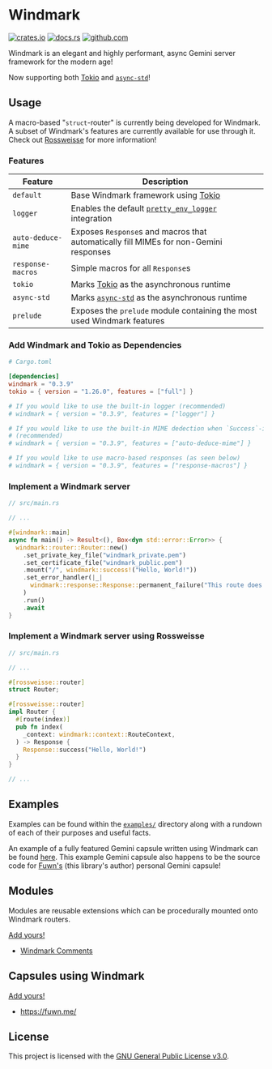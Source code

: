 # Windmark

[![crates.io](https://img.shields.io/crates/v/windmark.svg)](https://crates.io/crates/windmark)
[![docs.rs](https://docs.rs/windmark/badge.svg)](https://docs.rs/windmark)
[![github.com](https://github.com/gemrest/windmark/actions/workflows/check.yaml/badge.svg?branch=main)](https://github.com/gemrest/windmark/actions/workflows/check.yaml)

Windmark is an elegant and highly performant, async Gemini server framework for
the modern age!

Now supporting both [Tokio](https://tokio.rs/) and [`async-std`](https://async.rs/)!

## Usage

A macro-based "`struct`-router" is currently being developed for Windmark. A
subset of Windmark's features are currently available for use through it. Check
out [Rossweisse](./rossweisse/) for more information!

### Features

| Feature            | Description                                                                                             |
| ------------------ | ------------------------------------------------------------------------------------------------------- |
| `default`          | Base Windmark framework using [Tokio](https://tokio.rs/)                                                |
| `logger`           | Enables the default [`pretty_env_logger`](https://github.com/seanmonstar/pretty-env-logger) integration |
| `auto-deduce-mime` | Exposes `Response`s and macros that automatically fill MIMEs for non-Gemini responses                   |
| `response-macros`  | Simple macros for all `Response`s                                                                       |
| `tokio`            | Marks [Tokio](https://tokio.rs/) as the asynchronous runtime                                            |
| `async-std`        | Marks [`async-std`](https://async.rs/) as the asynchronous runtime                                      |
| `prelude`          | Exposes the `prelude` module containing the most used Windmark features                                 |

### Add Windmark and Tokio as Dependencies

```toml
# Cargo.toml

[dependencies]
windmark = "0.3.9"
tokio = { version = "1.26.0", features = ["full"] }

# If you would like to use the built-in logger (recommended)
# windmark = { version = "0.3.9", features = ["logger"] }

# If you would like to use the built-in MIME dedection when `Success`-ing a file
# (recommended)
# windmark = { version = "0.3.9", features = ["auto-deduce-mime"] }

# If you would like to use macro-based responses (as seen below)
# windmark = { version = "0.3.9", features = ["response-macros"] }
```

### Implement a Windmark server

```rust
// src/main.rs

// ...

#[windmark::main]
async fn main() -> Result<(), Box<dyn std::error::Error>> {
  windmark::router::Router::new()
    .set_private_key_file("windmark_private.pem")
    .set_certificate_file("windmark_public.pem")
    .mount("/", windmark::success!("Hello, World!"))
    .set_error_handler(|_|
      windmark::response::Response::permanent_failure("This route does not exist!")
    )
    .run()
    .await
}
```

### Implement a Windmark server using Rossweisse

```rust
// src/main.rs

// ...

#[rossweisse::router]
struct Router;

#[rossweisse::router]
impl Router {
  #[route(index)]
  pub fn index(
    _context: windmark::context::RouteContext,
  ) -> Response {
    Response::success("Hello, World!")
  }
}

// ...
```

## Examples

Examples can be found within the
[`examples/`](https://github.com/gemrest/windmark/tree/main/examples) directory
along with a rundown of each of their purposes and useful facts.

An example of a fully featured Gemini capsule written using Windmark can be
found [here](https://github.com/gemrest/locus). This example Gemini capsule also
happens to be the source code for [Fuwn's](https://github.com/Fuwn) (this
library's author) personal Gemini capsule!

## Modules

Modules are reusable extensions which can be procedurally mounted onto Windmark
routers.

[Add yours!](https://github.com/gemrest/windmark/edit/main/README.md)

- [Windmark Comments](https://github.com/gemrest/windmark-comments)

## Capsules using Windmark

[Add yours!](https://github.com/gemrest/windmark/edit/main/README.md)

- <https://fuwn.me/>

## License

This project is licensed with the
[GNU General Public License v3.0](https://github.com/gemrest/windmark/blob/main/LICENSE).
